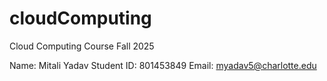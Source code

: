 # cloudComputing
Cloud Computing Course Fall 2025

Name: Mitali Yadav
Student ID: 801453849
Email: myadav5@charlotte.edu

